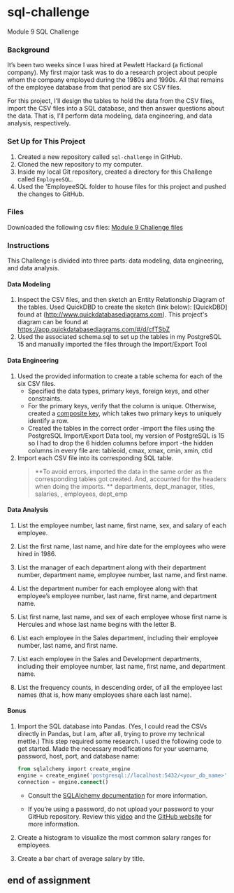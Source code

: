 # sql-challenge

Module 9 SQL Challenge

### Background

It’s been two weeks since I was hired at Pewlett Hackard (a fictional company). My first major task was to do a research project about people whom the company employed during the 1980s and 1990s. All that remains of the employee database from that period are six CSV files.

For this project, I’ll design the tables to hold the data from the CSV files, import the CSV files into a SQL database, and then answer questions about the data. That is, I’ll perform data modeling, data engineering, and data analysis, respectively.

### Set Up for This Project

1. Created a new repository called `sql-challenge` in GitHub.
2. Cloned the new repository to my computer.
3. Inside my local Git repository, created a directory for this Challenge called `EmployeeSQL`.
4. Used the 'EmployeeSQL folder to house files for this project and pushed the changes to GitHub.

### Files

Downloaded the following csv files:
[Module 9 Challenge files](https://static.bc-edx.com/data/dl-1-2/m9/lms/starter/m9-starter-code.zip)

### Instructions

This Challenge is divided into three parts: data modeling, data engineering, and data analysis.

#### Data Modeling

1. Inspect the CSV files, and then sketch an Entity Relationship Diagram of the tables. Used QuickDBD to create the sketch (link below):
   [QuickDBD] found at (http://www.quickdatabasediagrams.com).
   This project's diagram can be found at https://app.quickdatabasediagrams.com/#/d/cfTSbZ
2. Used the associated schema.sql to set up the tables in my PostgreSQL 15 and manually imported the files through the Import/Export Tool

#### Data Engineering

1.  Used the provided information to create a table schema for each of the six CSV files.
    - Specified the data types, primary keys, foreign keys, and other constraints.
    - For the primary keys, verify that the column is unique. Otherwise, created a [composite key](https://en.wikipedia.org/wiki/Compound_key), which takes two primary keys to uniquely identify a row.
    - Created the tables in the correct order
      -import the files using the PostgreSQL Import/Export Data tool, my version of PostgreSQL is 15 so I had to drop the 6 hidden columns before import
      -the hidden columns in every file are: tableoid, cmax, xmax, cmin, xmin, ctid
2.  Import each CSV file into its corresponding SQL table.
    > \*\*To avoid errors, imported the data in the same order as the corresponding tables got created. And, accounted for the headers when doing the imports.
         \*\* departments, dept_manager, titles, salaries, , employees, dept_emp

#### Data Analysis

1. List the employee number, last name, first name, sex, and salary of each employee.

2. List the first name, last name, and hire date for the employees who were hired in 1986.

3. List the manager of each department along with their department number, department name, employee number, last name, and first name.

4. List the department number for each employee along with that employee’s employee number, last name, first name, and department name.

5. List first name, last name, and sex of each employee whose first name is Hercules and whose last name begins with the letter B.

6. List each employee in the Sales department, including their employee number, last name, and first name.

7. List each employee in the Sales and Development departments, including their employee number, last name, first name, and department name.

8. List the frequency counts, in descending order, of all the employee last names (that is, how many employees share each last name).

#### Bonus

1. Import the SQL database into Pandas. (Yes, I could read the CSVs directly in Pandas, but I am, after all, trying to prove my technical mettle.) This step required some research. I used the following code to get started. Made the necessary modifications for your username, password, host, port, and database name:

   ```sql
   from sqlalchemy import create_engine
   engine = create_engine('postgresql://localhost:5432/<your_db_name>')
   connection = engine.connect()
   ```

   - Consult the [SQLAlchemy documentation](https://docs.sqlalchemy.org/en/latest/core/engines.html#postgresql) for more information.

   - If you’re using a password, do not upload your password to your GitHub repository. Review this [video](https://www.youtube.com/watch?v=2uaTPmNvH0I) and the [GitHub website](https://help.github.com/en/github/using-git/ignoring-files) for more information.

2. Create a histogram to visualize the most common salary ranges for employees.

3. Create a bar chart of average salary by title.

## end of assignment
